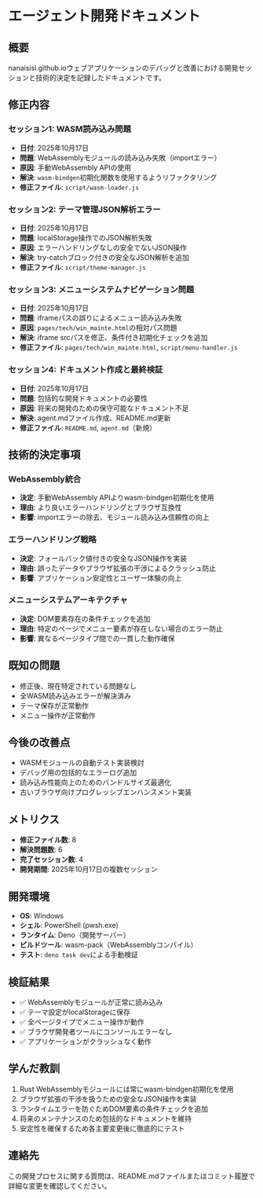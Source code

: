# エージェント開発ドキュメント

## 概要

nanaisisi.github.ioウェブアプリケーションのデバッグと改善における開発セッションと技術的決定を記録したドキュメントです。

## 修正内容

### セッション1: WASM読み込み問題

- **日付**: 2025年10月17日
- **問題**: WebAssemblyモジュールの読み込み失敗（importエラー）
- **原因**: 手動WebAssembly APIの使用
- **解決**: `wasm-bindgen`初期化関数を使用するようリファクタリング
- **修正ファイル**: `script/wasm-loader.js`

### セッション2: テーマ管理JSON解析エラー

- **日付**: 2025年10月17日
- **問題**: localStorage操作でのJSON解析失敗
- **原因**: エラーハンドリングなしの安全でないJSON操作
- **解決**: try-catchブロック付きの安全なJSON解析を追加
- **修正ファイル**: `script/theme-manager.js`

### セッション3: メニューシステムナビゲーション問題

- **日付**: 2025年10月17日
- **問題**: iframeパスの誤りによるメニュー読み込み失敗
- **原因**: `pages/tech/win_mainte.html`の相対パス問題
- **解決**: iframe srcパスを修正、条件付き初期化チェックを追加
- **修正ファイル**: `pages/tech/win_mainte.html`, `script/menu-handler.js`

### セッション4: ドキュメント作成と最終検証

- **日付**: 2025年10月17日
- **問題**: 包括的な開発ドキュメントの必要性
- **原因**: 将来の開発のための保守可能なドキュメント不足
- **解決**: agent.mdファイル作成、README.md更新
- **修正ファイル**: `README.md`, `agent.md`（新規）

## 技術的決定事項

### WebAssembly統合

- **決定**: 手動WebAssembly APIよりwasm-bindgen初期化を使用
- **理由**: より良いエラーハンドリングとブラウザ互換性
- **影響**: importエラーの除去、モジュール読み込み信頼性の向上

### エラーハンドリング戦略

- **決定**: フォールバック値付きの安全なJSON操作を実装
- **理由**: 誤ったデータやブラウザ拡張の干渉によるクラッシュ防止
- **影響**: アプリケーション安定性とユーザー体験の向上

### メニューシステムアーキテクチャ

- **決定**: DOM要素存在の条件チェックを追加
- **理由**: 特定のページでメニュー要素が存在しない場合のエラー防止
- **影響**: 異なるページタイプ間での一貫した動作確保

## 既知の問題

- 修正後、現在特定されている問題なし
- 全WASM読み込みエラーが解決済み
- テーマ保存が正常動作
- メニュー操作が正常動作

## 今後の改善点

- WASMモジュールの自動テスト実装検討
- デバッグ用の包括的なエラーログ追加
- 読み込み性能向上のためのバンドルサイズ最適化
- 古いブラウザ向けプログレッシブエンハンスメント実装

## メトリクス

- **修正ファイル数**: 8
- **解決問題数**: 6
- **完了セッション数**: 4
- **開発期間**: 2025年10月17日の複数セッション

## 開発環境

- **OS**: Windows
- **シェル**: PowerShell (pwsh.exe)
- **ランタイム**: Deno（開発サーバー）
- **ビルドツール**: wasm-pack（WebAssemblyコンパイル）
- **テスト**: `deno task dev`による手動検証

## 検証結果

- ✅ WebAssemblyモジュールが正常に読み込み
- ✅ テーマ設定がlocalStorageに保存
- ✅ 全ページタイプでメニュー操作が動作
- ✅ ブラウザ開発者ツールにコンソールエラーなし
- ✅ アプリケーションがクラッシュなく動作

## 学んだ教訓

1. Rust WebAssemblyモジュールには常にwasm-bindgen初期化を使用
2. ブラウザ拡張の干渉を扱うための安全なJSON操作を実装
3. ランタイムエラーを防ぐためDOM要素の条件チェックを追加
4. 将来のメンテナンスのため包括的なドキュメントを維持
5. 安定性を確保するため各主要変更後に徹底的にテスト

## 連絡先

この開発プロセスに関する質問は、README.mdファイルまたはコミット履歴で詳細な変更を確認してください。
